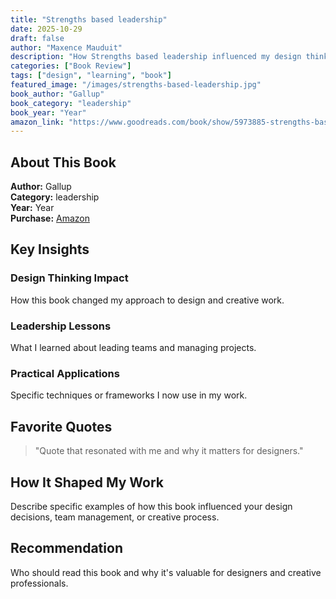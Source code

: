 ```yaml
---
title: "Strengths based leadership"
date: 2025-10-29
draft: false
author: "Maxence Mauduit"
description: "How Strengths based leadership influenced my design thinking"
categories: ["Book Review"]
tags: ["design", "learning", "book"]
featured_image: "/images/strengths-based-leadership.jpg"
book_author: "Gallup"
book_category: "leadership"
book_year: "Year"
amazon_link: "https://www.goodreads.com/book/show/5973885-strengths-based-leadership"
---
```


## About This Book

**Author:** Gallup  
**Category:** leadership  
**Year:** Year  
**Purchase:** [Amazon](https://www.goodreads.com/book/show/5973885-strengths-based-leadership)

## Key Insights

### Design Thinking Impact

How this book changed my approach to design and creative work.

### Leadership Lessons

What I learned about leading teams and managing projects.

### Practical Applications

Specific techniques or frameworks I now use in my work.

## Favorite Quotes

> "Quote that resonated with me and why it matters for designers."

## How It Shaped My Work

Describe specific examples of how this book influenced your design decisions, team management, or creative process.

## Recommendation

Who should read this book and why it's valuable for designers and creative professionals.
